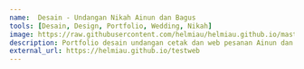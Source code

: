```yaml
---
name:  Desain - Undangan Nikah Ainun dan Bagus
tools: [Desain, Design, Portfolio, Wedding, Nikah]
image: https://raw.githubusercontent.com/helmiau/helmiau.github.io/master/images/ainunbagus.png
description: Portfolio desain undangan cetak dan web pesanan Ainun dan Bagus.
external_url: https://helmiau.github.io/testweb
---
```

